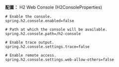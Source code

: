 **配置：** H2 Web Console (H2ConsoleProperties)
```properties
# Enable the console.
spring.h2.console.enabled=false 

# Path at which the console will be available.
spring.h2.console.path=/h2-console 

# Enable trace output.
spring.h2.console.settings.trace=false 

# Enable remote access.
spring.h2.console.settings.web-allow-others=false 
```